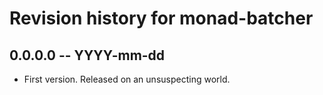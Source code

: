 # Revision history for monad-batcher

## 0.0.0.0  -- YYYY-mm-dd

* First version. Released on an unsuspecting world.
